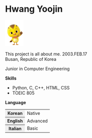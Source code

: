 <!DOCTYPE html>
<html lang="ko">
<head>
    <meta charset="UTF-8">
    <meta name="viewport" content="width=device-width, initial-scale=1.0">
</head>
<body>
    <h1>Hwang Yoojin</h1>
    <img src="꽁지.png" alt="캐릭터.꽁지" width="60">
    <p>
        This project is all about me.
        2003.FEB.17<br>
        Busan, Republic of Korea
    </p>
    <p>Junior in Computer Engineering</p>
    <p>
        <b>Skills</b>
        <ul>
            <li>Python, C, C++, HTML, CSS</li>
            <li>TOEIC 805</li>
        </ul>
    </p>
    <p><b>Language</b></p>
    <table>
        <colgroup>
            <col style="background-color:#eee;">
        </colgroup>
        <tr>
            <th>Korean</th>
            <td>Native</td>
        </tr>
        <tr>
            <th>English</th>
            <td>Advanced</td>
        </tr>
        <tr>
            <th>Italian</th>
            <td>Basic</td>
        </tr>
    </table>
</body>
</html>
